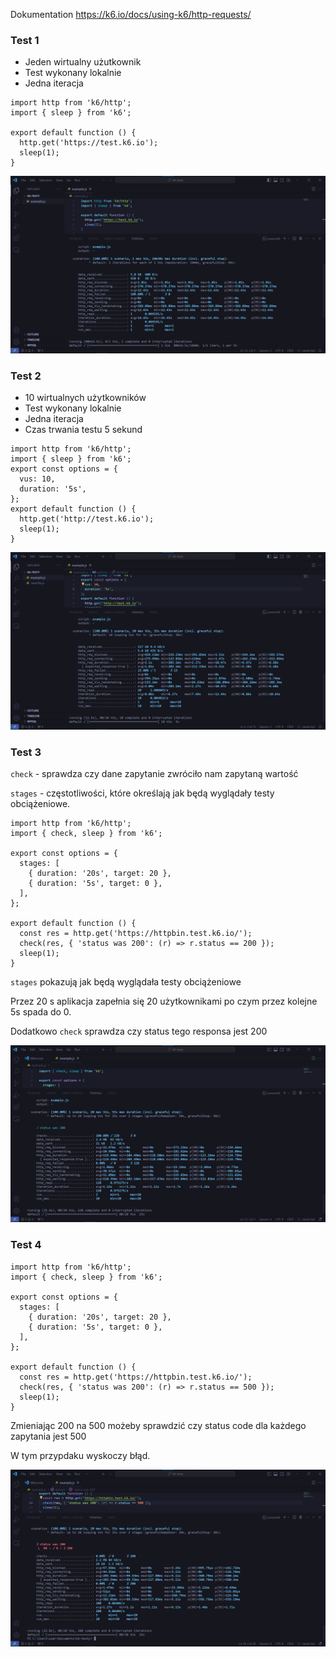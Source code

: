 Dokumentation
https://k6.io/docs/using-k6/http-requests/

### Test 1
- Jeden wirtualny użutkownik 
- Test wykonany lokalnie
- Jedna iteracja

```
import http from 'k6/http';
import { sleep } from 'k6';

export default function () {
  http.get('https://test.k6.io');
  sleep(1);
}
```

![Alt text](<test 1.png>)

### Test 2 

- 10 wirtualnych użytkowników
- Test wykonany lokalnie
- Jedna iteracja
- Czas trwania testu 5 sekund

```
import http from 'k6/http';
import { sleep } from 'k6';
export const options = {
  vus: 10,
  duration: '5s',
};
export default function () {
  http.get('http://test.k6.io');
  sleep(1);
}

```
![Alt text](<test 2-1.png>)

### Test 3 

`check` - sprawdza czy dane zapytanie zwróciło nam zapytaną wartość 

`stages` - częstotliwości, które określają jak będą wyglądały testy obciążeniowe. 


```
import http from 'k6/http';
import { check, sleep } from 'k6';

export const options = {
  stages: [
    { duration: '20s', target: 20 },
    { duration: '5s', target: 0 },
  ],
};

export default function () {
  const res = http.get('https://httpbin.test.k6.io/');
  check(res, { 'status was 200': (r) => r.status == 200 });
  sleep(1);
}
```

`stages` pokazują jak będą wyglądała testy obciążeniowe

 Przez 20 s aplikacja zapełnia się 20 użytkownikami po czym przez kolejne 5s spada do 0.


Dodatkowo `check` sprawdza czy status tego responsa jest 200

![Alt text](<test 3.png>)


### Test 4


```
import http from 'k6/http';
import { check, sleep } from 'k6';

export const options = {
  stages: [
    { duration: '20s', target: 20 },
    { duration: '5s', target: 0 },
  ],
};

export default function () {
  const res = http.get('https://httpbin.test.k6.io/');
  check(res, { 'status was 200': (r) => r.status == 500 });
  sleep(1);
}
```

Zmieniając 200 na 500 możeby sprawdzić czy status code dla każdego zapytania jest 500

W tym przypdaku wyskoczy błąd.

![Alt text](<test 4.png>)








